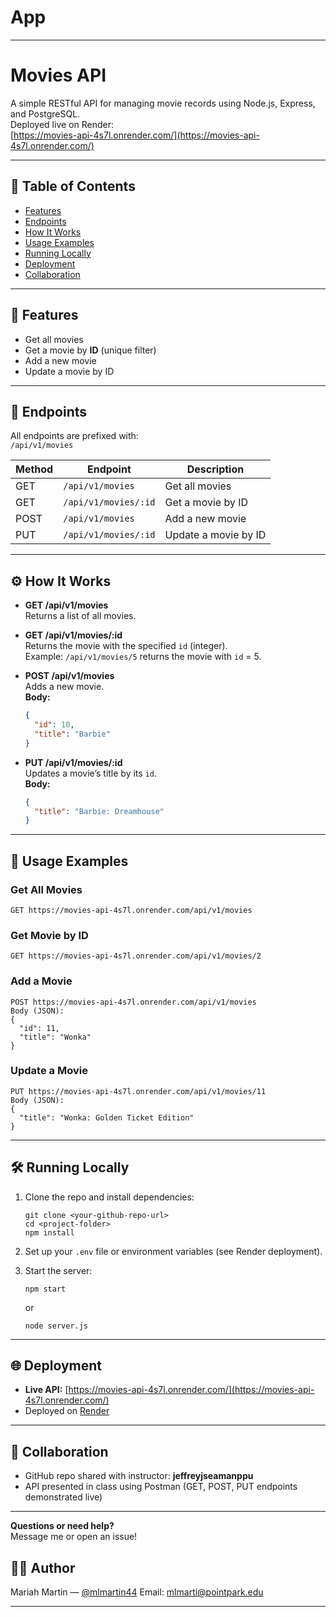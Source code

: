 # App


---
# Movies API

A simple RESTful API for managing movie records using Node.js, Express, and PostgreSQL.  
Deployed live on Render:  
[https://movies-api-4s7l.onrender.com/](https://movies-api-4s7l.onrender.com/)

---

## 📂 Table of Contents

- [Features](#features)
- [Endpoints](#endpoints)
- [How It Works](#how-it-works)
- [Usage Examples](#usage-examples)
- [Running Locally](#running-locally)
- [Deployment](#deployment)
- [Collaboration](#collaboration)

---

## 🚀 Features

- Get all movies
- Get a movie by **ID** (unique filter)
- Add a new movie
- Update a movie by ID

---

## 📌 Endpoints

All endpoints are prefixed with:  
`/api/v1/movies`

| Method | Endpoint                 | Description                              |
|--------|-------------------------|------------------------------------------|
| GET    | `/api/v1/movies`        | Get all movies                           |
| GET    | `/api/v1/movies/:id`    | Get a movie by ID                        |
| POST   | `/api/v1/movies`        | Add a new movie                          |
| PUT    | `/api/v1/movies/:id`    | Update a movie by ID                     |

---

## ⚙️ How It Works

- **GET /api/v1/movies**  
  Returns a list of all movies.

- **GET /api/v1/movies/:id**  
  Returns the movie with the specified `id` (integer).  
  Example: `/api/v1/movies/5` returns the movie with `id` = 5.

- **POST /api/v1/movies**  
  Adds a new movie.  
  **Body:**
  ```json
  {
    "id": 10,
    "title": "Barbie"
  }
  ```

- **PUT /api/v1/movies/:id**  
  Updates a movie’s title by its `id`.  
  **Body:**
  ```json
  {
    "title": "Barbie: Dreamhouse"
  }
  ```

---

## 📒 Usage Examples

### Get All Movies
```
GET https://movies-api-4s7l.onrender.com/api/v1/movies
```

### Get Movie by ID
```
GET https://movies-api-4s7l.onrender.com/api/v1/movies/2
```

### Add a Movie
```
POST https://movies-api-4s7l.onrender.com/api/v1/movies
Body (JSON):
{
  "id": 11,
  "title": "Wonka"
}
```

### Update a Movie
```
PUT https://movies-api-4s7l.onrender.com/api/v1/movies/11
Body (JSON):
{
  "title": "Wonka: Golden Ticket Edition"
}
```

---

## 🛠️ Running Locally

1. Clone the repo and install dependencies:
    ```
    git clone <your-github-repo-url>
    cd <project-folder>
    npm install
    ```
2. Set up your `.env` file or environment variables (see Render deployment).

3. Start the server:
    ```
    npm start
    ```
    or
    ```
    node server.js
    ```

---

## 🌐 Deployment

- **Live API:** [https://movies-api-4s7l.onrender.com/](https://movies-api-4s7l.onrender.com/)
- Deployed on [Render](https://render.com/)

---

## 🤝 Collaboration

- GitHub repo shared with instructor: **jeffreyjseamanppu**
- API presented in class using Postman (GET, POST, PUT endpoints demonstrated live)

---

**Questions or need help?**  
Message me or open an issue!

## 🧑‍💻 Author
Mariah Martin — [@mlmartin44](https://github.com/mlmartin44)
Email: mlmarti@pointpark.edu

---



